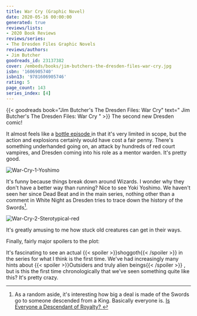 ```yaml
---
title: War Cry (Graphic Novel)
date: 2020-05-16 00:00:00
generated: true
reviews/lists:
- 2020 Book Reviews
reviews/series:
- The Dresden Files Graphic Novels
reviews/authors:
- Jim Butcher
goodreads_id: 23137382
cover: /embeds/books/jim-butchers-the-dresden-files-war-cry.jpg
isbn: '1606905740'
isbn13: '9781606905746'
rating: 5
page_count: 143
series_index: [4]
---
```

{{< goodreads book="Jim Butcher's The Dresden Files: War Cry" text=" Jim Butcher's The Dresden Files: War Cry " >}} The second new Dresden comic!  

It almost feels like a [ bottle episode ](https://en.wikipedia.org/wiki/Bottle_episode) in that it's very limited in scope, but the action and explosions certainly would have cost a fair penny. There's something underhanded going on, an attack by hundreds of red court vampires, and Dresden coming into his role as a mentor warden. It's pretty good.  

<!--more-->

![War-Cry-1-Yoshimo](/embeds/books/attachments/war-cry-1-yoshimo.png)  

It's funny because things break down around Wizards. I wonder why they don't have a better way than running? Nice to see Yoki Yoshimo. We haven't seen her since Dead Beat and in the main series, nothing other than a comment in White Night as Dresden tries to trace down the history of the Swords[^king].  

![War-Cry-2-Sterotypical-red](/embeds/books/attachments/war-cry-2-sterotypical-red.png)  

It's greatly amusing to me how stuck old creatures can get in their ways.  

Finally, fairly major spoilers to the plot:  

It's fascinating to see an actual  {{< spoiler >}}shoggoth{{< /spoiler >}}  in the series for what I think is the first time. We've had increasingly many hints about  {{< spoiler >}}Outsiders and truly alien beings{{< /spoiler >}}  , but is this the first time chronologically that we've seen something quite like this? It's pretty crazy.  

[^king]: As a random aside, it's interesting how big a deal is made of the Swords go to someone descended from a King. Basically everyone is. [ Is Everyone a Descendant of Royalty? ](https://www.youtube.com/watch?v=15Uce4fG4R0)